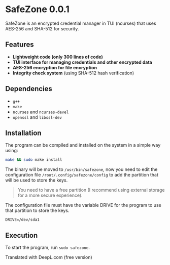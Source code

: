 # SafeZone 0.0.1

SafeZone is an encrypted credential manager in TUI (ncurses) that uses AES-256 and SHA-512 for security.

## Features
- **Lightweight code (only 300 lines of code)**
- **TUI interface for managing credentials and other encrypted data**
- **AES-256 encryption for file encryption**
- **Integrity check system** (using SHA-512 hash verification)

## Dependencies

* `g++`
* `make`
* `ncurses` and `ncurses-devel`
* `openssl` and `libssl-dev`


## Installation
The program can be compiled and installed on the system in a simple way using:
```bash
make && sudo make install
```
The binary will be moved to `/usr/bin/safezone`, now you need to edit the configuration file `/root/.config/safezone/config` to add the partition that will be used to store the keys.

> You need to have a free partition (I recommend using external storage for a more secure experience).

The configuration file must have the variable DRIVE for the program to use that partition to store the keys.
```
DRIVE=/dev/sda1
```

## Execution
To start the program, run ``sudo safezone``.

Translated with DeepL.com (free version)

